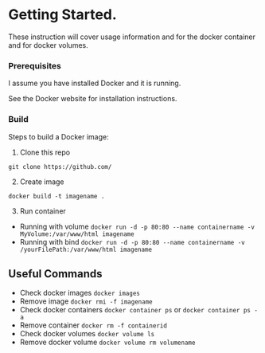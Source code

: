# Getting Started.

These instruction will cover usage information and for the docker container and for docker volumes.

### Prerequisites

I assume you have installed Docker and it is running.

See the Docker website for installation instructions.

### Build

Steps to build a Docker image:

1. Clone this repo

`git clone https://github.com/`

2. Create image 

`docker build -t imagename .`

3. Run container

* Running with volume `docker run -d -p 80:80 --name containername -v MyVolume:/var/www/html imagename`
* Running with bind `docker run -d -p 80:80 --name containername -v /yourFilePath:/var/www/html imagename`

## Useful Commands

* Check docker images `docker images`
* Remove image `docker rmi -f imagename`
* Check docker containers `docker container ps` or `docker container ps -a`
* Remove container `docker rm -f containerid`
* Check docker volumes `docker volume ls`
* Remove docker volume `docker volume rm volumename`